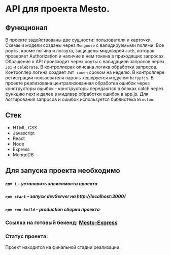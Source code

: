 # API для проекта Mesto.

##  Функционал

В проекте задействованы две сущности: пользователи и карточки. Схемы и модели созданы через `Mongoose` с валидируемыми полями. Все роуты, кроме логина и логаута, защищены мидлвэрей `auth`, которая проверяет Authorization и наличие в нем токена в приходящих запросах. Обращение к API происходит через роуты с валидацией запросов через `Joi` и `celebrate`. В контроллерах описана логика обработки запросов. Контроллер логина создает `JWT токен` сроком на неделю. В контроллере регистрации пользователя пароль хешеруется модулем `bcryptjs`. В проекте реализована централизованная обработка ошибок через конструкторы ошибок - конструкторы передаются в блоках catch через функцию next и далее в мидлвэр обработки ошибок в app.js. Для логгирования запросов и ошибок используется библиотека `Winston`.

## Стек

- HTML, CSS
- Javascript
- React
- Node
- Express
- MongoDB

##  Для запуска проекта необходимо

##### `npm i` – установить зависимости проекта

##### `npm start` – запуск devServer на http://localhost:3000/

##### `npm run build` – production сборка проекта

### **Ссылка на готовый бекенд: [Mesto-Express](https://api.glmesto.nomoredomains.nomoredomains.work)**

### Статус проекта:

Проект находится на финальной стадии реализации.



